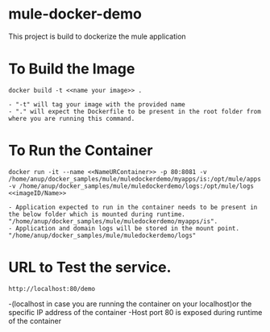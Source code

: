# mule-docker-demo
This project is build to dockerize the mule application 

# To Build the Image
    docker build -t <<name your image>> .
    
    - "-t" will tag your image with the provided name 
    - "." will expect the Dockerfile to be present in the root folder from where you are running this command. 

# To Run the Container
    docker run -it --name <<NameURContainer>> -p 80:8081 -v /home/anup/docker_samples/mule/muledockerdemo/myapps/is:/opt/mule/apps -v /home/anup/docker_samples/mule/muledockerdemo/logs:/opt/mule/logs <<imageID/Name>>

    - Application expected to run in the container needs to be present in the below folder which is mounted during runtime. "/home/anup/docker_samples/mule/muledockerdemo/myapps/is".
    - Application and domain logs will be stored in the mount point. "/home/anup/docker_samples/mule/muledockerdemo/logs"
    
# URL to Test the service. 
    http://localhost:80/demo
  -(localhost in case you are running the container on your localhost)or the specific IP address of the container 
  -Host port 80 is exposed during runtime of the container